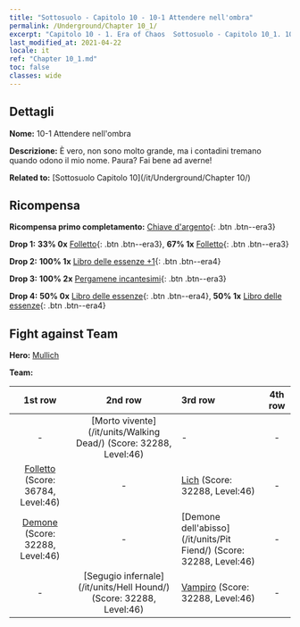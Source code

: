 ```yaml
---
title: "Sottosuolo - Capitolo 10 - 10-1 Attendere nell'ombra"
permalink: /Underground/Chapter 10_1/
excerpt: "Capitolo 10 - 1. Era of Chaos  Sottosuolo - Capitolo 10_1. 10-1 Attendere nell'ombra"
last_modified_at: 2021-04-22
locale: it
ref: "Chapter 10_1.md"
toc: false
classes: wide
---
```


## Dettagli

 **Nome:** 10-1 Attendere nell'ombra

 **Descrizione:** È vero, non sono molto grande, ma i contadini tremano quando odono il mio nome. Paura? Fai bene ad averne!

 **Related to:** [Sottosuolo Capitolo 10](/it/Underground/Chapter 10/)

## Ricompensa

 **Ricompensa primo completamento:** [Chiave d'argento](/ItemsIT/con_693/){: .btn .btn--era3}

 **Drop 1:** **33% 0x** [Folletto](/ItemsIT/unt_226/){: .btn .btn--era3}, **67% 1x** [Folletto](/ItemsIT/unt_226/){: .btn .btn--era3}

 **Drop 2:** **100% 1x** [Libro delle essenze +1](/ItemsIT/mat_46/){: .btn .btn--era4}

 **Drop 3:** **100% 2x** [Pergamene incantesimi](/ItemsIT/con_694/){: .btn .btn--era3}

 **Drop 4:** **50% 0x** [Libro delle essenze](/ItemsIT/mat_39/){: .btn .btn--era4}, **50% 1x** [Libro delle essenze](/ItemsIT/mat_39/){: .btn .btn--era4}


## Fight against Team
 **Hero:** [Mullich](/it/heroes/Mullich/)

 **Team:**


  | 1st row | 2nd row | 3rd row | 4th row |
  |:----:|:----:|:----|:----:|
  | - | [Morto vivente](/it/units/Walking Dead/) (Score: 32288, Level:46)  | - | - |
  | [Folletto](/it/units/Imp/) (Score: 36784, Level:46)  | - | [Lich](/it/units/Lich/) (Score: 32288, Level:46)  | - |
  | [Demone](/it/units/Demon/) (Score: 32288, Level:46)  | - | [Demone dell'abisso](/it/units/Pit Fiend/) (Score: 32288, Level:46)  | - |
  | - | [Segugio infernale](/it/units/Hell Hound/) (Score: 32288, Level:46)  | [Vampiro](/it/units/Vampire/) (Score: 32288, Level:46)  | - |


